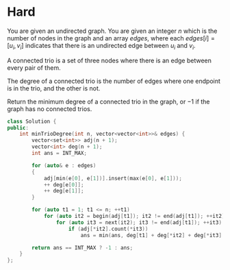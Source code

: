 # Hard

You are given an undirected graph. You are given an integer $n$ which is the number of nodes in the graph and an array $edges$, where each $edges[i] = [u_i, v_i]$ indicates that there is an undirected edge between $u_i$ and $v_i$.

A connected trio is a set of three nodes where there is an edge between every pair of them.

The degree of a connected trio is the number of edges where one endpoint is in the trio, and the other is not.

Return the minimum degree of a connected trio in the graph, or $-1$ if the graph has no connected trios.

```cpp
class Solution {
public:
    int minTrioDegree(int n, vector<vector<int>>& edges) {
        vector<set<int>> adj(n + 1);
        vector<int> deg(n + 1);
        int ans = INT_MAX;

        for (auto& e : edges)
        {
            adj[min(e[0], e[1])].insert(max(e[0], e[1]));
            ++ deg[e[0]];
            ++ deg[e[1]];
        }

        for (auto t1 = 1; t1 <= n; ++t1)
            for (auto it2 = begin(adj[t1]); it2 != end(adj[t1]); ++it2)
                for (auto it3 = next(it2); it3 != end(adj[t1]); ++it3)
                    if (adj[*it2].count(*it3))
                        ans = min(ans, deg[t1] + deg[*it2] + deg[*it3] - 6);

        return ans == INT_MAX ? -1 : ans;
    }
};
```
